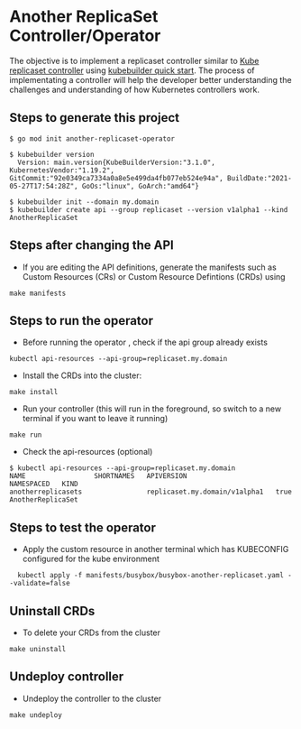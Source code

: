 # Another ReplicaSet Controller/Operator

The objective is to implement a replicaset controller similar to [Kube replicaset controller](https://kubernetes.io/docs/concepts/workloads/controllers/replicaset/) using [kubebuilder quick start](https://book.kubebuilder.io/quick-start.html). The process of implementating a controller will help the developer better understanding the challenges and understanding of how Kubernetes controllers work.

## Steps to generate this project

```
$ go mod init another-replicaset-operator

$ kubebuilder version
  Version: main.version{KubeBuilderVersion:"3.1.0", KubernetesVendor:"1.19.2", GitCommit:"92e0349ca7334a0a8e5e499da4fb077eb524e94a", BuildDate:"2021-05-27T17:54:28Z", GoOs:"linux", GoArch:"amd64"}

$ kubebuilder init --domain my.domain
$ kubebuilder create api --group replicaset --version v1alpha1 --kind AnotherReplicaSet

```

## Steps after changing the API

* If you are editing the API definitions, generate the manifests such as Custom Resources (CRs) or Custom Resource Defintions (CRDs) using
```
make manifests
```

## Steps to run the operator

* Before running the operator , check if the api group already exists
```
kubectl api-resources --api-group=replicaset.my.domain
```
* Install the CRDs into the cluster:
```
make install
```
* Run your controller (this will run in the foreground, so switch to a new terminal if you want to leave it running)

```
make run
```
* Check the api-resources (optional)
```
$ kubectl api-resources --api-group=replicaset.my.domain
NAME                 SHORTNAMES   APIVERSION                      NAMESPACED   KIND
anotherreplicasets                replicaset.my.domain/v1alpha1   true         AnotherReplicaSet
```


## Steps to test the operator

* Apply the custom resource in another terminal which has KUBECONFIG configured for the kube environment

```
  kubectl apply -f manifests/busybox/busybox-another-replicaset.yaml --validate=false
```

## Uninstall CRDs

* To delete your CRDs from the cluster

```
make uninstall
```

## Undeploy controller

* Undeploy the controller to the cluster
```
make undeploy
```